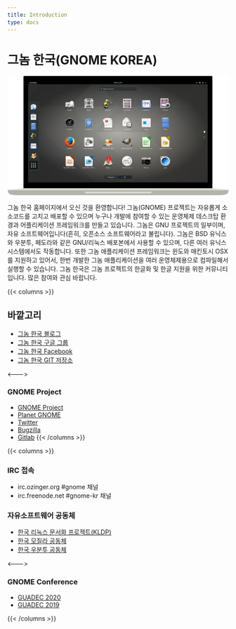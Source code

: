 ```yaml
---
title: Introduction
type: docs
---
```


# 그놈 한국(GNOME KOREA)


![GNOME3 Desktop image](featured-image@2x-1.png#center)

그놈 한국 홈페이지에서 오신 것을 환영합니다!
그놈(GNOME) 프로젝트는 자유롭게 소소코드를 고치고 배포할 수 있으며 누구나 개발에 참여할 수 있는 운영체제 데스크탑 환경과 어플리케이션 프레임워크를 만들고 있습니다.
그놈은 GNU 프로젝트의 일부이며, 자유 소프트웨어입니다(흔히, 오픈소스 소프트웨어라고 불립니다). 그놈은 BSD 유닉스와 우분투, 페도라와 같은 GNU/리눅스 배포본에서 사용할 수 있으며, 다른 여러 유닉스 시스템에서도 작동합니다.
또한 그놈 애플리케이션 프레임워크는 윈도와 매킨토시 OSX를 지원하고 있어서, 한번 개발한 그놈 애플리케이션을 여러 운영체제용으로 컴파일해서 실행할 수 있습니다.
그놈 한국은 그놈 프로젝트의 한글화 및 한글 지원을 위한 커뮤니티입니다. 많은 참여와 관심 바랍니다.

{{< columns >}}

## 바깥고리
* [그놈 한국 블로그](http://gnome-kr.blogspot.com/)
* [그놈 한국 구글 그룹](https://groups.google.com/g/gnome-kr)
* [그놈 한국 Facebook](https://www.facebook.com/groups/gnomekorea/)
* [그놈 한국 GIT 저장소](https://github.com/gnome-korea)

<--->
### GNOME Project
* [GNOME Project](https://www.gnome.org/)
* [Planet GNOME](https://planet.gnome.org/)
* [Twitter](https://twitter.com/planetgnome)
* [Bugzilla](https://bugzilla.gnome.org/)
* [Gitlab](https://gitlab.gnome.org/)
{{< /columns >}}


{{< columns >}}
### IRC 접속
* irc.ozinger.org  #gnome 채널
* irc.freenode.net #gnome-kr 채널
### 자유소프트웨어 공동체
* [한국 리눅스 문서화 프로젝트(KLDP)](https://kldp.org)
* [한국 모질라 공동체](http://www.mozilla.or.kr)
* [한국 우분투 공동체](https://www.ubuntu-kr.org/)

<--->
### GNOME Conference
* [GUADEC 2020](https://events.gnome.org/event/1/)
* [GUADEC 2019](https://events.gnome.org/event/11/)

{{< /columns >}}
